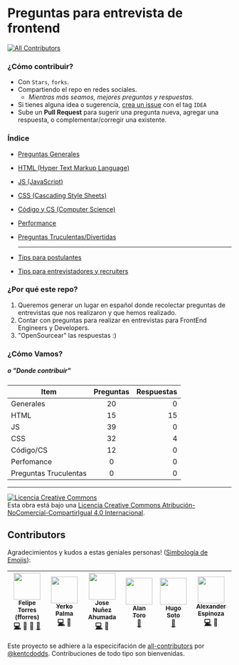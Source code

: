 # Preguntas para entrevista de frontend
[![All Contributors](https://img.shields.io/badge/all_contributors-6-orange.svg?style=flat-square)](#contributors)

### ¿Cómo contribuir?
- Con `Stars`, `forks`.
- Compartiendo el repo en redes sociales.
  - *Mientras más seamos, mejores preguntas y respuestas.*
- Si tienes alguna idea o sugerencia, [crea un issue](https://github.com/fforres/preguntas-y-respuestas-entrevistas-frontend/issues/new) con el tag `IDEA`
- Sube un **Pull Request** para sugerir una pregunta nueva, agregar una respuesta, o complementar/corregir una existente.


### Índice
- [Preguntas Generales](./generales)
- [HTML (Hyper Text Markup Language)](./html)
- [JS (JavaScript)](./js)
- [CSS (Cascading Style Sheets)](./css)
- [Código y CS (Computer Science)](./cs)
- [Performance]('./performance')
- [Preguntas Truculentas/Divertidas]('./tricky')


  ----

- [Tips para postulantes]('./tips_interviewees')
- [Tips para entrevistadores y recruiters]('./tips_interviewers_and_recruiters')


### ¿Por qué este repo?
1. Queremos generar un lugar en español donde recolectar preguntas de entrevistas que nos realizaron y que hemos realizado.
1. Contar con preguntas para realizar en entrevistas para FrontEnd Engineers y Developers.
1. "OpenSourcear" las respuestas :)


### ¿Cómo Vamos?
##### *o "Donde contribuir"*

Item                  | Preguntas | Respuestas
--------------------- | :-------: | ---------:
Generales             |    20     |          0
HTML                  |    15     |         15
JS                    |    39     |          0
CSS                   |    32     |          4
Código/CS             |    12     |          0
Perfomance            |    0      |          0
Preguntas Truculentas |    0      |          0


----

<a rel="license" href="http://creativecommons.org/licenses/by-nc-sa/4.0/"><img alt="Licencia Creative Commons" style="border-width:0" src="https://i.creativecommons.org/l/by-nc-sa/4.0/88x31.png" /></a><br />Esta obra está bajo una <a rel="license" href="http://creativecommons.org/licenses/by-nc-sa/4.0/">Licencia Creative Commons Atribución-NoComercial-CompartirIgual 4.0 Internacional</a>.

## Contributors

Agradecimientos y kudos a estas geniales personas! ([Simbología de Emojis](https://github.com/kentcdodds/all-contributors#emoji-key)):

<!-- ALL-CONTRIBUTORS-LIST:START - Do not remove or modify this section -->
| [<img src="https://avatars.githubusercontent.com/u/952992?v=3" width="60px;"/><br /><sub>Felipe Torres (fforres)</sub>](http://www.fforr.es)<br />[💻](https://github.com/fforres/preguntas-y-respuestas-entrevistas-frontend/commits?author=fforres) 💁 👀 [📖](https://github.com/fforres/preguntas-y-respuestas-entrevistas-frontend/commits?author=fforres) | [<img src="https://avatars.githubusercontent.com/u/5105812?v=3" width="60px;"/><br /><sub>Yerko Palma</sub>](yerkopalma.me)<br />[💻](https://github.com/fforres/preguntas-y-respuestas-entrevistas-frontend/commits?author=YerkoPalma) 💁 | [<img src="https://avatars.githubusercontent.com/u/6550470?v=3" width="60px;"/><br /><sub>Jose Nuñez Ahumada</sub>](https://twitter.com/jsDotx3)<br />[💻](https://github.com/fforres/preguntas-y-respuestas-entrevistas-frontend/commits?author=jsDotx3) 💁 | [<img src="https://avatars.githubusercontent.com/u/15242024?v=3" width="60px;"/><br /><sub>Alan Toro</sub>](https://github.com/alantoro)<br />[📖](https://github.com/fforres/preguntas-y-respuestas-entrevistas-frontend/commits?author=alantoro) | [<img src="https://avatars.githubusercontent.com/u/3346428?v=3" width="60px;"/><br /><sub>Hugo Soto</sub>](https://github.com/hsorellana)<br />[📖](https://github.com/fforres/preguntas-y-respuestas-entrevistas-frontend/commits?author=hsorellana) | [<img src="https://avatars.githubusercontent.com/u/7150994?v=3" width="60px;"/><br /><sub>Alexander Espinoza</sub>](https://twitter.com/alexander_eb)<br />[💻](https://github.com/fforres/preguntas-y-respuestas-entrevistas-frontend/commits?author=alexandereb) 💁 |
| :---: | :---: | :---: | :---: | :---: | :---: |
<!-- ALL-CONTRIBUTORS-LIST:END -->

Este proyecto se adhiere a la especicifación de  [all-contributors](https://github.com/kentcdodds/all-contributors) por [@kentcdodds](https://github.com/kentcdodds). Contribuciones de todo tipo son bienvenidas.
